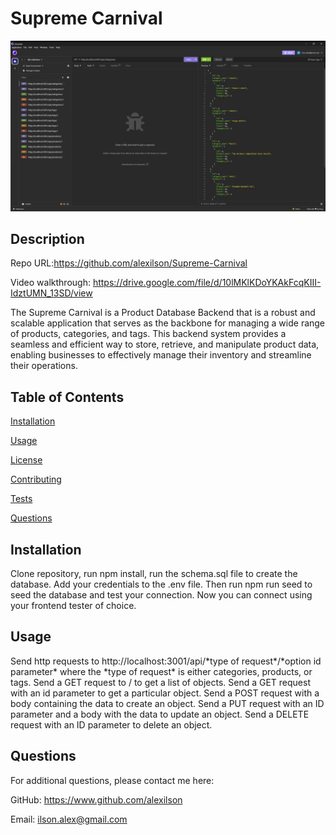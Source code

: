 # Supreme Carnival

![Screenshot showing Insomnia, an endpoint tester, running a test and receiving an object with a bunch of categories](./assets/screenshot1.png)

## Description

Repo URL:https://github.com/alexilson/Supreme-Carnival

Video walkthrough: https://drive.google.com/file/d/10lMKlKDoYKAkFcqKIII-IdztUMN_13SD/view

The Supreme Carnival is a Product Database Backend that is a robust and scalable application that serves as the backbone for managing a wide range of products, categories, and tags. This backend system provides a seamless and efficient way to store, retrieve, and manipulate product data, enabling businesses to effectively manage their inventory and streamline their operations.

## Table of Contents
[Installation](#installation)

[Usage](#usage)

[License](#license)

[Contributing](#contributing)

[Tests](#tests)

[Questions](#questions)


## Installation
Clone repository, run npm install, run the schema.sql file to create the database. Add your credentials to the .env file. Then run npm run seed to seed the database and test your connection. Now you can connect using your frontend tester of choice.

## Usage
Send http requests to http://localhost:3001/api/\*type of request\*/\*option id parameter\* where the \*type of request\* is either categories, products, or tags. Send a GET request to / to get a list of objects. Send a GET request with an id parameter to get a particular object. Send a POST request with a body containing the data to create an object. Send a PUT request with an ID parameter and a body with the data to update an object. Send a DELETE request with an ID parameter to delete an object. 


## Questions
For additional questions, please contact me here:

GitHub: https://www.github.com/alexilson

Email: ilson.alex@gmail.com
